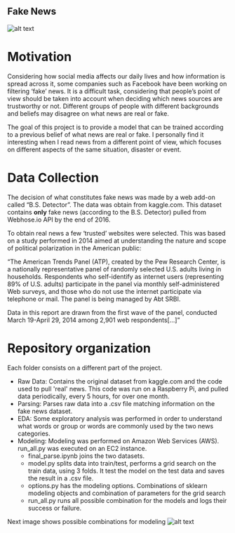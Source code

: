 ## Fake News

![alt text](https://raw.github.com/rickyca/Fake-News/master/images/wordclouds.png)

# Motivation 

Considering how social media affects our daily lives and how information is spread across it, some companies such as Facebook have been working on filtering ‘fake’ news. It is a difficult task, considering that people’s point of view should be taken into account when deciding which news sources are trustworthy or not. Different groups of people with different backgrounds and beliefs may disagree on what news are real or fake.

The goal of this project is to provide a model that can be trained according to a previous belief of what news are real or fake. I personally find it interesting when I read news from a different point of view, which focuses on different aspects of the same situation, disaster or event. 

# Data Collection 

The decision of what constitutes fake news was made by a web add-on called “B.S. Detector”. The data was obtain from kaggle.com. This dataset contains **only** fake news (according to the B.S. Detector) pulled from Webhose.io API by the end of 2016.

To obtain real news a few ‘trusted’ websites were selected. This was based on a study performed in 2014 aimed at understanding the nature and scope of political polarization in the American public:

“The American Trends Panel (ATP), created by the Pew Research Center, is a nationally representative panel of randomly selected U.S. adults living in households. Respondents who self-identify as internet users (representing 89% of U.S. adults) participate in the panel via monthly self-administered Web surveys, and those who do not use the internet participate via telephone or mail. The panel is being managed by Abt SRBI.

Data in this report are drawn from the first wave of the panel, conducted March 19-April 29, 2014 among 2,901 web respondents[...]”

# Repository organization

Each folder consists on a different part of the project.

 - Raw Data: Contains the original dataset from kaggle.com and the code used to pull 'real' news. This code was run on a Raspberry Pi, and pulled data periodically, every 5 hours, for over one month.
 - Parsing: Parses raw data into a .csv file matching information on the fake news dataset.
 - EDA: Some exploratory analysis was performed in order to understand what words or group or words are commonly used by the two news categories.
 - Modeling: Modeling was performed on Amazon Web Services (AWS). run_all.py was executed on an EC2 instance.
   - final_parse.ipynb joins the two datasets. 
   - model.py splits data into train/test, performs a grid search on the train data, using 3 folds. It test the model on the test data and saves the result in a .csv file.
   - options.py has the modeling options. Combinations of sklearn modeling objects and combination of parameters for the grid search
   - run_all.py runs all possible combination for the models and logs their success or failure.

Next image shows possible combinations for modeling
![alt text](https://raw.github.com/rickyca/Fake-News/master/images/model.png)
